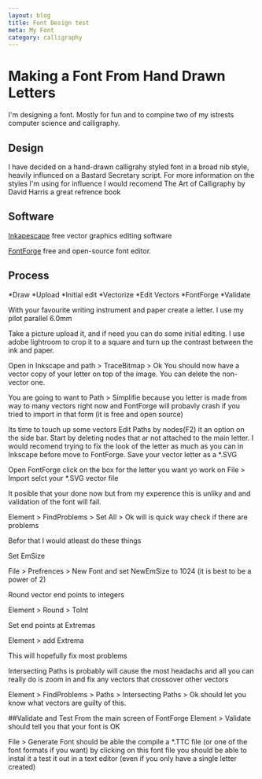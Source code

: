 ```yaml
---
layout: blog
title: Font Design test
meta: My Font
category: calligraphy
---
```


<h1>Making a Font From Hand Drawn Letters</h1>

I'm designing a font. Mostly for fun and to compine two of my istrests computer science and calligraphy.

<h2>Design</h2>
I have decided on a hand-drawn calligrahy styled font in a broad nib style, heavily influnced on a Bastard Secretary script. For more information on the styles I'm using for influence I would recomend The Art of Calligraphy by David Harris a great refrence book      

<h2>Software</h2>

[Inkapescape](https://inkscape.org/en/) free vector graphics editing software

[FontForge](https://fontforge.github.io/en-US/) free and open-source font editor.

<h2>Process</h2>
	*Draw
	*Upload
	*Initial edit
	*Vectorize
	*Edit Vectors
	*FontForge
	*Validate

  
With your favourite writing instrument and paper create a letter. I use my pilot parallel 6.0mm

Take a picture upload it, and if need you can do some initial editing. I use adobe lightroom to crop it to a square and turn up the contrast between the ink and paper.

Open in Inkscape and path > TraceBitmap > Ok
You should now have a vector copy of your letter on top of the image. You can delete the non-vector one.

You are going to want to Path > Simplifie  because you letter is made from way to many vectors right now and FontForge will probavly crash if you tried to import in that form (it is free and open source)

Its time to touch up some vectors Edit Paths by nodes(F2) it an option on the side bar. Start by deleting nodes that ar not attached to the main letter. I would recomend trying to fix the look of the letter as much as you can in Inkscape before move to FontForge. Save your vector letter as a *.SVG

Open FontForge click on the box for the letter you want yo work on File > Import selct your *.SVG vector file

It posible that your done now but from my experence this is unliky and and  validation of the font will fail.

Element > FindProblems > Set All > Ok will  is quick way check if there are problems

Befor that I would atleast do these things

Set EmSize

File > Prefrences > New Font and set NewEmSize to 1024 (it is best to be a power of 2)

Round vector end points to integers

Element > Round > ToInt

Set end points at Extremas

Element > add Extrema

This will hopefully fix most problems

Intersecting Paths is probably will cause the most headachs and all you can really do is zoom in  and fix any vectors that crossover other vectors

Element > FindProblems > Paths > Intersecting Paths > Ok should let you know what vectors are guilty of this.  

##Validate and Test
From the main screen of FontForge Element > Validate should tell you that your font is OK

File > Generate Font should be able the compile a *.TTC file (or one of the font formats if you want) by clicking on this font file you should be able to instal it a test it out in a text editor (even if you only have a single letter created)

